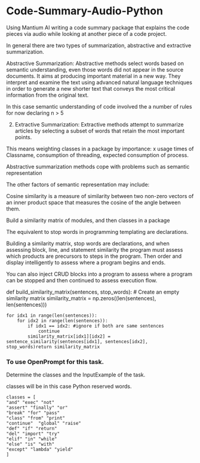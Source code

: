 # Code-Summary-Audio-Python
Using Mantium AI writing a code summary package that explains the code pieces via audio while looking at another piece of a code project.

In general there are two types of summarization, abstractive and extractive summarization.

Abstractive Summarization: Abstractive methods select words based on semantic understanding, even those words did not appear in the source documents. It aims at producing important material in a new way. They interpret and examine the text using advanced natural language techniques in order to generate a new shorter text that conveys the most critical information from the original text.

In this case semantic understanding of code involved the a number of rules for now declaring n > 5

2. Extractive Summarization: Extractive methods attempt to summarize articles by selecting a subset of words that retain the most important points.

This means weighting classes in a package by importance: x usage times of Classname, consumption of threading, expected consumption of process.

Abstractive summarization methods cope with problems such as semantic representation

The other factors of semantic representation may include:

Cosine similarity is a measure of similarity between two non-zero vectors of an inner product space that measures the cosine of the angle between them.

Build a similarity matrix of modules, and then classes in a package

The equivalent to stop words in programming templating are declarations.

Building a similarity matrix, stop words are declarations, and when assessing block, line, and statement similarity the program must assess which products are precursors to steps in the program. Then order and display intelligently to assess where a program begins and ends.

You can also inject CRUD blocks into a program to assess where a program can be stopped and then continued to assess execution flow.

def build_similarity_matrix(sentences, stop_words):
    # Create an empty similarity matrix
    similarity_matrix = np.zeros((len(sentences), len(sentences)))
 
    for idx1 in range(len(sentences)):
        for idx2 in range(len(sentences)):
            if idx1 == idx2: #ignore if both are same sentences
                continue 
            similarity_matrix[idx1][idx2] = sentence_similarity(sentences[idx1], sentences[idx2], stop_words)return similarity_matrix

### To use OpenPrompt for this task.

Determine the classes and the InputExample of the task.

classes will be in this case Python reserved words.

``` # in abstract analysis tokens will be assigned to reserved word classes. There are a few more classes, for now count occurences
classes = [
"and" "exec" "not"
"assert" "finally" "or"
"break" "for" "pass"
"class" "from" "print"
"continue" 	"global" "raise"
"def" "if" "return"
"del" "import" "try"
"elif" "in" "while"
"else" "is" "with"
"except" "lambda" "yield"
]
```
